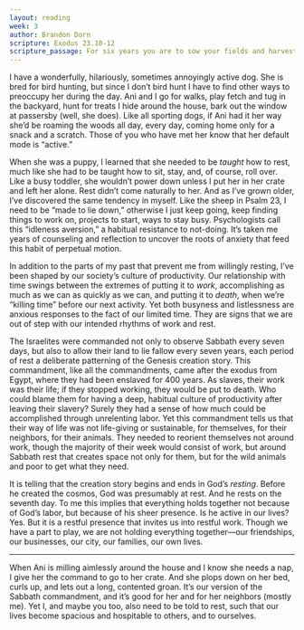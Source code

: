 ```yaml
---
layout: reading
week: 3
author: Brandon Dorn
scripture: Exodus 23.10-12
scripture_passage: For six years you are to sow your fields and harvest the crops, but during the seventh year let the land lie unplowed and unused. Then the poor among your people may get food from it, and the wild animals may eat what is left. Do the same with your vineyard and your olive grove. Six days do your work, but on the seventh day do not work, so that your ox and your donkey may rest, and so that the slave born in your household and the foreigner living among you may be refreshed.
---
```


I have a wonderfully, hilariously, sometimes annoyingly active dog. She is bred for bird hunting, but since I don’t bird hunt I have to find other ways to preoccupy her during the day. Ani and I go for walks, play fetch and tug in the backyard, hunt for treats I hide around the house, bark out the window at passersby (well, she does). Like all sporting dogs, if Ani had it her way she’d be roaming the woods all day, every day, coming home only for a snack and a scratch. Those of you who have met her know that her default mode is “active.”

When she was a puppy, I learned that she needed to be <i>taught</i> how to rest, much like she had to be taught how to sit, stay, and, of course, roll over. Like a busy toddler, she wouldn’t power down unless I put her in her crate and left her alone. Rest didn’t come naturally to her. And as I’ve grown older, I’ve discovered the same tendency in myself. Like the sheep in Psalm 23, I need to be “made to lie down,” otherwise I just keep going, keep finding things to work on, projects to start, ways to stay busy. Psychologists call this “idleness aversion,” a habitual resistance to not-doing. It’s taken me years of counseling and reflection to uncover the roots of anxiety that feed this habit of perpetual motion.

In addition to the parts of my past that prevent me from willingly resting, I’ve been shaped by our society’s culture of productivity. Our relationship with time swings between the extremes of putting it to <i>work</i>, accomplishing as much as we can as quickly as we can, and putting it to <i>death</i>, when we’re “killing time” before our next activity. Yet both busyness and listlessness are anxious responses to the fact of our limited time. They are signs that we are out of step with our intended rhythms of work and rest.

The Israelites were commanded not only to observe Sabbath every seven days, but also to allow their land to lie fallow every seven years, each period of rest a deliberate patterning of the Genesis creation story. This commandment, like all the commandments, came after the exodus from Egypt, where they had been enslaved for 400 years. As slaves, their work was their life; if they stopped working, they would be put to death. Who could blame them for having a deep, habitual culture of productivity after leaving their slavery? Surely they had a sense of how much could be accomplished through unrelenting labor. Yet this commandment tells us that their way of life was not life-giving or sustainable, for themselves, for their neighbors, for their animals. They needed to reorient themselves not around work, though the majority of their week would consist of work, but around Sabbath rest that creates space not only for them, but for the wild animals and poor to get what they need.

It is telling that the creation story begins and ends in God’s <i>resting</i>. Before he created the cosmos, God was presumably at rest. And he rests on the seventh day. To me this implies that everything holds together not because of God’s labor, but because of his sheer presence. Is he active in our lives? Yes. But it is a restful presence that invites us into restful work. Though we have a part to play, we are not holding everything together—our friendships, our businesses, our city, our families, our own lives.

<hr>

When Ani is milling aimlessly around the house and I know she needs a nap, I give her the command to go to her crate. And she plops down on her bed, curls up, and lets out a long, contented groan. It’s our version of the Sabbath commandment, and it’s good for her and for her neighbors (mostly me). Yet I, and maybe you too, also need to be told to rest, such that our lives become spacious and hospitable to others, and to ourselves.
